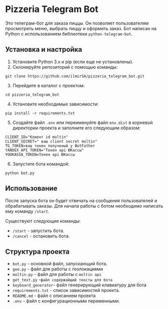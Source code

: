 
# Pizzeria Telegram Bot

Это телеграм-бот для заказа пиццы. Он позволяет пользователям просмотреть меню, выбрать пиццу и оформить заказ. Бот написан на Python с использованием библиотеки `python-telegram-bot`.

## Установка и настройка

1.  Установите Python 3.x и pip (если еще не установлены).
2.  Склонируйте репозиторий с помощью команды:

```
git clone https://github.com/ilmirSA/pizzeria_telegram_bot.git

```

3.  Перейдите в каталог с проектом:

```
cd pizzeria_telegram_bot

```

4.  Установите необходимые зависимости:



```
pip install -r requirements.txt

```

5.  Создайте файл `.env` или переименуйте файл `env.dist` в корневой директории проекта и заполните его следующим образом:

```
CLIENT_ID="Клиент id moltin"
CLIENT_SECRET=" ваш client secret moltin"
TG_TOKEN=ваш токен полученый у BotFather 
YANDEX_API_TOKEN="Токен api ЮКассы"
YOOKASSA_TOKEN=Токен api ЮКассы

```

6.  Запустите бота командой:

```
python bot.py

```

## Использование

После запуска бота он будет отвечать на сообщения пользователей и обрабатывать заказы. Для начала работы с ботом необходимо написать ему команду `/start`.

Существуют следующие команды:

-   `/start` - запустить бота.
-   `/cancel` - остановить бота.


## Структура проекта

-   `bot.py` - основной файл, запускающий бота.
-   `geo.py` - файл для работы с геолокациями 
-   `moltin.py` - файл для работы с `moltin api`
-   `get_text.py` -`файл содержайщий тексты для бота`
-   `keyboard_generator`- файл генерирующий клавиатуру для бота 
-   `requirements.txt` - список зависимостей проекта.
-   `README.md` - файл с описанием проекта 
-   `.env` - файл с конфигурационными переменными.
